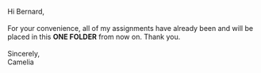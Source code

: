 Hi Bernard,<br>
<br>For your convenience, all of my assignments have already been and will be placed in this <b>ONE FOLDER</b> from now on. Thank you.<br>
<br>Sincerely,<br>
Camelia
